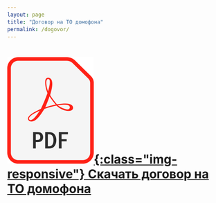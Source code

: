 ```yaml
---
layout: page
title: "Договор на ТО домофона"
permalink: /dogovor/
---
```



[![Скачать договор на ТО домофона](/PDF.png){:class="img-responsive"} Скачать договор на ТО домофона](https://github.com/alex-eri/ivdomofon/raw/master/%D0%94%D0%9E%D0%93%D0%9E%D0%92%D0%9E%D0%A0%20%D0%9D%D0%90%20%20%D0%A2%D0%9E%20%D0%94%D0%BE%D0%BC%D0%BE%D1%84%D0%BE%D0%BD%D0%B0.pdf)
=========

